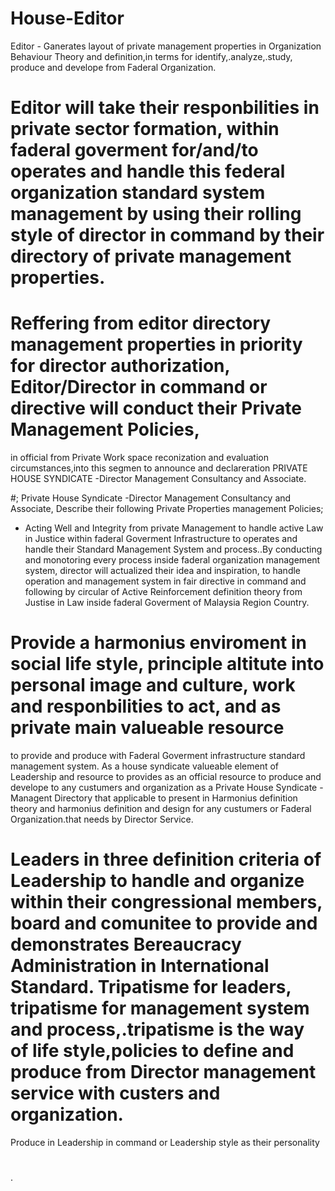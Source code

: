 # House-Editor
Editor - Ganerates layout of private management properties in Organization Behaviour Theory and definition,in terms for identify,.analyze,.study, produce and develope from Faderal Organization.

# Editor will take their responbilities in private sector formation, within faderal goverment for/and/to operates and handle this federal organization standard system management by using their rolling style of director in command by their directory of private management properties.

# Reffering from editor directory management properties in priority for director authorization, Editor/Director in command or directive will conduct their Private Management Policies,
in official from Private Work space reconization and evaluation circumstances,into this segmen to announce and declareration 
PRIVATE HOUSE SYNDICATE -Director Management Consultancy and Associate.

#; Private House Syndicate -Director Management Consultancy and Associate,
Describe their following Private Properties management Policies;

- Acting Well and Integrity from private Management to handle active Law in Justice within faderal Goverment Infrastructure to operates and handle their Standard Management System and process..By conducting and monotoring every process inside faderal organization management system, director will actualized their idea and inspiration, to handle operation and management system in fair directive in command and following by circular of
 Active Reinforcement definition theory from Justise in Law inside faderal Goverment of Malaysia Region Country.

# Provide a harmonius enviroment in social life style, principle altitute into personal image and culture, work and responbilities to act, and as private main valueable resource
to provide and produce with Faderal Goverment infrastructure standard management system.  As a house syndicate valueable element of Leadership and resource to provides as an official resource to produce and develope to any custumers and organization as a Private House Syndicate - Managent Directory
that applicable to present in Harmonius definition theory and harmonius definition and design for any custumers or Faderal Organization.that needs by Director Service.

# Leaders in three definition criteria of Leadership to handle and organize within their congressional members, board and comunitee to provide and demonstrates Bereaucracy Administration in International Standard. Tripatisme for leaders, tripatisme for management system and process,.tripatisme is the way of life style,policies to define and produce from Director management service with custers and organization.
Produce in Leadership in command or Leadership style as their personality 

# 


.



